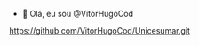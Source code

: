 - 👋 Olá, eu sou @VitorHugoCod


<!---
VitorHugoCod/VitorHugoCod is a ✨ special ✨ repository because its `README.md` (this file) appears on your GitHub profile.
You can click the Preview link to take a look at your changes.
--->

https://github.com/VitorHugoCod/Unicesumar.git
